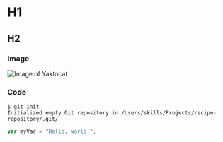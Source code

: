# H1
## H2

### Image
![Image of Yaktocat](https://octodex.github.com/images/yaktocat.png)

### Code
```
$ git init
Initialized empty Git repository in /Users/skills/Projects/recipe-repository/.git/
```

``` javascript
var myVar = "Hello, world!";
```
